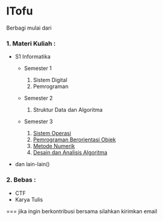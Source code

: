 # ITofu
Berbagi mulai dari 

### 1. Materi Kuliah :

* S1 Informatika

   - Semester 1
      1. Sistem Digital
      2. Pemrograman
   
   - Semester 2
      1. Struktur Data dan Algoritma
   
   - Semester 3
      1. [Sistem Operasi](https://github.com/syahrolus/ITofu/tree/main/Materi_Kuliah/S1-Informatika/Semester_3/Sistem_Operasi)
      2. [Pemrograman Berorientasi Objek](https://github.com/syahrolus/ITofu/tree/main/Materi_Kuliah/S1-Informatika/Semester_3/PBO)
      3. [Metode Numerik](https://github.com/syahrolus/ITofu/tree/main/Materi_Kuliah/S1-Informatika/Semester_3/Metode_Numerik)
      4. [Desain dan Analisis Algoritma](https://github.com/syahrolus/ITofu/tree/main/Materi_Kuliah/S1-Informatika/Semester_3/DAA)

* dan lain-lain()

### 2. Bebas :
* CTF
* Karya Tulis
  
  
===
jika ingin berkontribusi bersama silahkan kirimkan email
